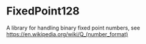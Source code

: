 # FixedPoint128


A library for handling binary fixed point numbers, see https://en.wikipedia.org/wiki/Q_(number_format)






